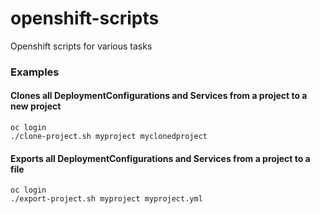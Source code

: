 # openshift-scripts

Openshift scripts for various tasks

### Examples

#### Clones all DeploymentConfigurations and Services from a project to a new project
```
oc login
./clone-project.sh myproject myclonedproject
```
#### Exports all DeploymentConfigurations and Services from a project to a file
```
oc login
./export-project.sh myproject myproject.yml
```
